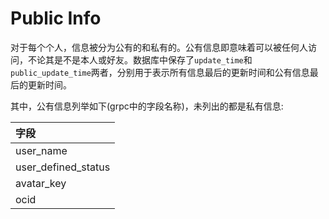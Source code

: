 # Public Info

对于每个个人，信息被分为公有的和私有的。公有信息即意味着可以被任何人访问，不论其是不是本人或好友。数据库中保存了`update_time`和`public_update_time`两者，分别用于表示所有信息最后的更新时间和公有信息最后的更新时间。

其中，公有信息列举如下(grpc中的字段名称)，未列出的都是私有信息:

|字段|
|:---|
|user_name|
|user_defined_status|
|avatar_key|
|ocid|
